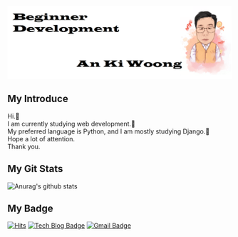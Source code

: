 <p allign="center">
    <img src="https://github.com/ankiwoong/ankiwoong/blob/master/header.png?raw=true" alt="hader img">
</p>

## My Introduce
Hi.&#128080;<br>
I am currently studying web development.&#128118;<br>
My preferred language is Python, and I am mostly studying Django.&#128296;<br>
Hope a lot of attention.<br>
Thank you.<br>

## My Git Stats
![Anurag's github stats](https://github-readme-stats.vercel.app/api?username=ankiwoong&show_icons=true&theme=radical)

## My Badge
<p allign="center">

[![Hits](https://hits.seeyoufarm.com/api/count/incr/badge.svg?url=https%3A%2F%2Fgithub.com%2Fzzsza)](https://hits.seeyoufarm.com) [![Tech Blog Badge](http://img.shields.io/badge/-Tech%20blog-black?style=flat-square&logo=github&link=https://developer-ankiwoong.tistory.com/)](https://developer-ankiwoong.tistory.com/) [![Gmail Badge](https://img.shields.io/badge/Gmail-d14836?style=flat-square&logo=Gmail&logoColor=white&link=mailto:ankiwoong@gmail.com)](mailto:ankiwoong@gmail.com)
 
</p>

